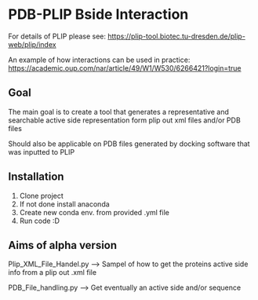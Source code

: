 # PDB-PLIP Bside Interaction

For details of PLIP please see: https://plip-tool.biotec.tu-dresden.de/plip-web/plip/index

An example of how interactions can be used in practice: https://academic.oup.com/nar/article/49/W1/W530/6266421?login=true

## Goal
The main goal is to create a tool that generates a representative and searchable active side 
representation form plip out xml files and/or PDB files 

Should also be applicable on PDB files generated by docking software that was inputted to 
PLIP

## Installation 
1. Clone project 
2. If not done install anaconda
3. Create new conda env. from provided .yml file
4. Run code :D

## Aims of alpha version 

Plip_XML_File_Handel.py --> Sampel of how to get the proteins active side info from a plip out .xml file 

PDB_File_handling.py --> Get eventually an active side and/or sequence 